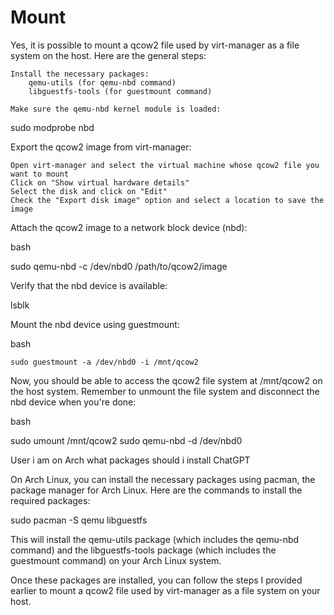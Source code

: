 # Mount 

Yes, it is possible to mount a qcow2 file used by virt-manager as a file system on the host. Here are the general steps:

    Install the necessary packages:
        qemu-utils (for qemu-nbd command)
        libguestfs-tools (for guestmount command)

    Make sure the qemu-nbd kernel module is loaded:

sudo modprobe nbd

Export the qcow2 image from virt-manager:

    Open virt-manager and select the virtual machine whose qcow2 file you want to mount
    Click on "Show virtual hardware details"
    Select the disk and click on "Edit"
    Check the "Export disk image" option and select a location to save the image

Attach the qcow2 image to a network block device (nbd):

bash

sudo qemu-nbd -c /dev/nbd0 /path/to/qcow2/image

Verify that the nbd device is available:

lsblk

Mount the nbd device using guestmount:

bash

    sudo guestmount -a /dev/nbd0 -i /mnt/qcow2

Now, you should be able to access the qcow2 file system at /mnt/qcow2 on the host system. Remember to unmount the file system and disconnect the nbd device when you're done:

bash

sudo umount /mnt/qcow2
sudo qemu-nbd -d /dev/nbd0

User
i am on Arch what packages should i install
ChatGPT

On Arch Linux, you can install the necessary packages using pacman, the package manager for Arch Linux. Here are the commands to install the required packages:

sudo pacman -S qemu libguestfs

This will install the qemu-utils package (which includes the qemu-nbd command) and the libguestfs-tools package (which includes the guestmount command) on your Arch Linux system.

Once these packages are installed, you can follow the steps I provided earlier to mount a qcow2 file used by virt-manager as a file system on your host.

